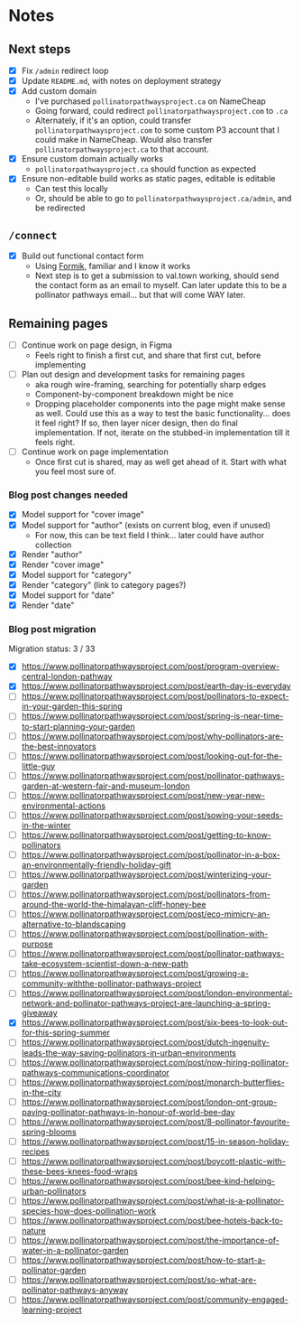 # Notes

## Next steps

- [x] Fix `/admin` redirect loop
- [x] Update `README.md`, with notes on deployment strategy
- [x] Add custom domain
  - I've purchased `pollinatorpathwaysproject.ca` on NameCheap
  - Going forward, could redirect `pollinatorpathwaysproject.com` to `.ca`
  - Alternately, if it's an option, could transfer `pollinatorpathwaysproject.com` to some custom P3 account that I could make in NameCheap. Would also transfer `pollinatorpathwaysproject.ca` to that account.
- [x] Ensure custom domain actually works
  - `pollinatorpathwaysproject.ca` should function as expected
- [x] Ensure non-editable build works as static pages, editable is editable
  - Can test this locally
  - Or, should be able to go to `pollinatorpathwaysproject.ca/admin`, and be redirected

## `/connect`

- [x] Build out functional contact form
  - Using [Formik](https://formik.org/docs/overview), familiar and I know it works
  - Next step is to get a submission to val.town working, should send the contact form as an email to myself. Can later update this to be a pollinator pathways email... but that will come WAY later.

## Remaining pages

- [ ] Continue work on page design, in Figma
  - Feels right to finish a first cut, and share that first cut, before implementing
- [ ] Plan out design and development tasks for remaining pages
  - aka rough wire-framing, searching for potentially sharp edges
  - Component-by-component breakdown might be nice
  - Dropping placeholder components into the page might make sense as well. Could use this as a way to test the basic functionality... does it feel right? If so, then layer nicer design, then do final implementation. If not, iterate on the stubbed-in implementation till it feels right.
- [ ] Continue work on page implementation
  - Once first cut is shared, may as well get ahead of it. Start with what you feel most sure of.

### Blog post changes needed

- [x] Model support for "cover image"
- [x] Model support for "author" (exists on current blog, even if unused)
  - For now, this can be text field I think... later could have author collection
- [x] Render "author"
- [x] Render "cover image"
- [x] Model support for "category"
- [x] Render "category" (link to category pages?)
- [x] Model support for "date"
- [x] Render "date"

### Blog post migration

Migration status: 3 / 33

- [x] <https://www.pollinatorpathwaysproject.com/post/program-overview-central-london-pathway>
- [x] <https://www.pollinatorpathwaysproject.com/post/earth-day-is-everyday>
- [ ] <https://www.pollinatorpathwaysproject.com/post/pollinators-to-expect-in-your-garden-this-spring>
- [ ] <https://www.pollinatorpathwaysproject.com/post/spring-is-near-time-to-start-planning-your-garden>
- [ ] <https://www.pollinatorpathwaysproject.com/post/why-pollinators-are-the-best-innovators>
- [ ] <https://www.pollinatorpathwaysproject.com/post/looking-out-for-the-little-guy>
- [ ] <https://www.pollinatorpathwaysproject.com/post/pollinator-pathways-garden-at-western-fair-and-museum-london>
- [ ] <https://www.pollinatorpathwaysproject.com/post/new-year-new-environmental-actions>
- [ ] <https://www.pollinatorpathwaysproject.com/post/sowing-your-seeds-in-the-winter>
- [ ] <https://www.pollinatorpathwaysproject.com/post/getting-to-know-pollinators>
- [ ] <https://www.pollinatorpathwaysproject.com/post/pollinator-in-a-box-an-environmentally-friendly-holiday-gift>
- [ ] <https://www.pollinatorpathwaysproject.com/post/winterizing-your-garden>
- [ ] <https://www.pollinatorpathwaysproject.com/post/pollinators-from-around-the-world-the-himalayan-cliff-honey-bee>
- [ ] <https://www.pollinatorpathwaysproject.com/post/eco-mimicry-an-alternative-to-blandscaping>
- [ ] <https://www.pollinatorpathwaysproject.com/post/pollination-with-purpose>
- [ ] <https://www.pollinatorpathwaysproject.com/post/pollinator-pathways-take-ecosystem-scientist-down-a-new-path>
- [ ] <https://www.pollinatorpathwaysproject.com/post/growing-a-community-withthe-pollinator-pathways-project>
- [ ] <https://www.pollinatorpathwaysproject.com/post/london-environmental-network-and-pollinator-pathways-project-are-launching-a-spring-giveaway>
- [x] <https://www.pollinatorpathwaysproject.com/post/six-bees-to-look-out-for-this-spring-summer>
- [ ] <https://www.pollinatorpathwaysproject.com/post/dutch-ingenuity-leads-the-way-saving-pollinators-in-urban-environments>
- [ ] <https://www.pollinatorpathwaysproject.com/post/now-hiring-pollinator-pathways-communications-coordinator>
- [ ] <https://www.pollinatorpathwaysproject.com/post/monarch-butterflies-in-the-city>
- [ ] <https://www.pollinatorpathwaysproject.com/post/london-ont-group-paving-pollinator-pathways-in-honour-of-world-bee-day>
- [ ] <https://www.pollinatorpathwaysproject.com/post/8-pollinator-favourite-spring-blooms>
- [ ] <https://www.pollinatorpathwaysproject.com/post/15-in-season-holiday-recipes>
- [ ] <https://www.pollinatorpathwaysproject.com/post/boycott-plastic-with-these-bees-knees-food-wraps>
- [ ] <https://www.pollinatorpathwaysproject.com/post/bee-kind-helping-urban-pollinators>
- [ ] <https://www.pollinatorpathwaysproject.com/post/what-is-a-pollinator-species-how-does-pollination-work>
- [ ] <https://www.pollinatorpathwaysproject.com/post/bee-hotels-back-to-nature>
- [ ] <https://www.pollinatorpathwaysproject.com/post/the-importance-of-water-in-a-pollinator-garden>
- [ ] <https://www.pollinatorpathwaysproject.com/post/how-to-start-a-pollinator-garden>
- [ ] <https://www.pollinatorpathwaysproject.com/post/so-what-are-pollinator-pathways-anyway>
- [ ] <https://www.pollinatorpathwaysproject.com/post/community-engaged-learning-project>
